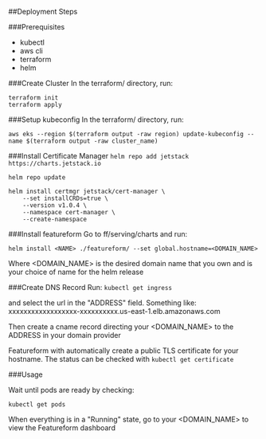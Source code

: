 ##Deployment Steps

###Prerequisites

- kubectl
- aws cli
- terraform
- helm

###Create Cluster
In the terraform/ directory, run:
````
terraform init
terraform apply
````
###Setup kubeconfig
In the terraform/ directory, run:

``aws eks --region $(terraform output -raw region) update-kubeconfig --name $(terraform output -raw cluster_name)``


###Install Certificate Manager
`helm repo add jetstack https://charts.jetstack.io`

`helm repo update`
```
helm install certmgr jetstack/cert-manager \
    --set installCRDs=true \
    --version v1.0.4 \
    --namespace cert-manager \
    --create-namespace
```

###Install featureform
Go to ff/serving/charts and run:

`helm install <NAME> ./featureform/ --set global.hostname=<DOMAIN_NAME>` 

Where <DOMAIN_NAME> is the desired domain name that you own
and <NAME> is your choice of name for the helm release

###Create DNS Record
Run:
``kubectl get ingress``

and select the url in the "ADDRESS" field. Something like:
xxxxxxxxxxxxxxxxxx-xxxxxxxxxx.us-east-1.elb.amazonaws.com

Then create a cname record directing your <DOMAIN_NAME> to the ADDRESS in your domain provider

Featureform with automatically create a public TLS certificate for your hostname. 
The status can be checked with
``kubectl get certificate``

###Usage

Wait until pods are ready by checking:

`kubectl get pods`

When everything is in a "Running" state, go to your <DOMAIN_NAME> to view the Featureform dashboard

